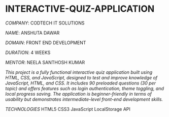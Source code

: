 # INTERACTIVE-QUIZ-APPLICATION

*COMPANY*: CODTECH IT SOLUTIONS

*NAME*: ANSHUTA DAWAR

*DOMAIN*: FRONT END DEVELOPMENT

*DURATION*: 4 WEEKS

*MENTOR*: NEELA SANTHOSH KUMAR

*This project is a fully functional interactive quiz application built using HTML, CSS, and JavaScript, designed to test and improve knowledge of JavaScript, HTML, and CSS. It includes 90 preloaded questions (30 per topic) and offers features such as login authentication, theme toggling, and local progress saving. The application is beginner-friendly in terms of usability but demonstrates intermediate-level front-end development skills.*


*TECHNOLOGIES*
HTML5 
CSS3
JavaScript
LocalStorage API 
